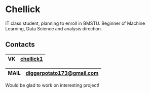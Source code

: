 <img href="https://github.com/chellick/chellick/assets/110192173/c6a75e12-4cae-49ae-9fdf-6a12a844eaa3" />

# Chellick


IT class student, planning to enroll in BMSTU. 
Beginner of Machine Learning, Data Science and analysis direction.

## Contacts


|  VK  | [chellick1](https://vk.com/chellick1) |
|------|---------------------------------------|

| MAIL | diggerpotato173@gmail.com             |
|------|---------------------------------------|

Would be glad to work on interesting project!
